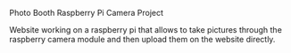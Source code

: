 Photo Booth
Raspberry Pi Camera Project

Website working on a raspberry pi that allows to take pictures through the raspberry camera module and then upload them on the website directly. 
